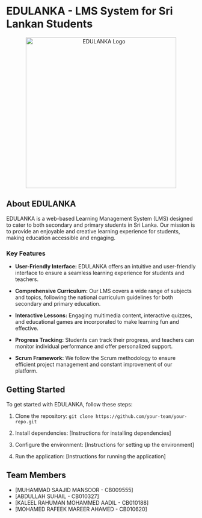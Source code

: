 # EDULANKA - LMS System for Sri Lankan Students

<p align="center">
  <img src="https://raw.githubusercontent.com/your-team/your-repo/master/path/to/your/logo.png" width="400" alt="EDULANKA Logo">
</p>

<p align="center">
  <!-- Add badges here (if applicable) -->
</p>

## About EDULANKA

EDULANKA is a web-based Learning Management System (LMS) designed to cater to both secondary and primary students in Sri Lanka. Our mission is to provide an enjoyable and creative learning experience for students, making education accessible and engaging.

### Key Features

- **User-Friendly Interface:** EDULANKA offers an intuitive and user-friendly interface to ensure a seamless learning experience for students and teachers.

- **Comprehensive Curriculum:** Our LMS covers a wide range of subjects and topics, following the national curriculum guidelines for both secondary and primary education.

- **Interactive Lessons:** Engaging multimedia content, interactive quizzes, and educational games are incorporated to make learning fun and effective.

- **Progress Tracking:** Students can track their progress, and teachers can monitor individual performance and offer personalized support.

- **Scrum Framework:** We follow the Scrum methodology to ensure efficient project management and constant improvement of our platform.

## Getting Started

To get started with EDULANKA, follow these steps:

1. Clone the repository: `git clone https://github.com/your-team/your-repo.git`

2. Install dependencies: [Instructions for installing dependencies]

3. Configure the environment: [Instructions for setting up the environment]

4. Run the application: [Instructions for running the application]


## Team Members

- [MUHAMMAD SAAJID MANSOOR - CB009555]
- [ABDULLAH SUHAIL - CB010327]
- [KALEEL RAHUMAN MOHAMMED AADIL - CB010188]
- [MOHAMED RAFEEK MAREER AHAMED - CB010620]





